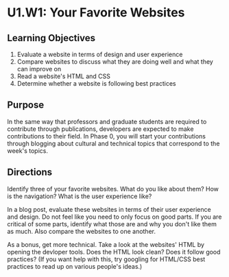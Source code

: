 # U1.W1: Your Favorite Websites


## Learning Objectives
1. Evaluate a website in terms of design and user experience
2. Compare websites to discuss what they are doing well and what they can improve on
3. Read a website's HTML and CSS 
4. Determine whether a website is following best practices

## Purpose
In the same way that professors and graduate students are required to contribute through publications, developers are expected to make contributions to their field. In Phase 0, you will start your contributions through blogging about cultural and technical topics that correspond to the week's topics. 

## Directions

Identify three of your favorite websites. What do you like about them? How is the navigation? What is the user experience like?

In a blog post, evaluate these websites in terms of their user experience and design. Do not feel like you need to only focus on good parts. If you are critical of some parts, identify what those are and why you don't like them as much. Also compare the websites to one another.  

As a bonus, get more technical. Take a look at the websites' HTML by opening the devloper tools. Does the HTML look clean? Does it follow good practices? (If you want help with this, try googling for HTML/CSS best practices to read up on various people's ideas.)